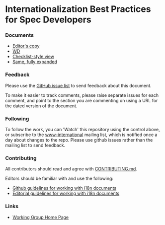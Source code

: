 # Internationalization Best Practices for Spec Developers

### Documents
- [Editor's copy](https://w3c.github.io/bp-i18n-specdev/)
- [WD](https://www.w3.org/TR/international-specs/)
- [Checklist-style view](https://www.w3.org/International/techniques/developing-specs?collapse)
- [Same, fully expanded](https://www.w3.org/International/techniques/developing-specs)

### Feedback
Please use the [GitHub issue list](https://github.com/w3c/bp-i18n-specdev/issues) to send feedback about this document.

To make it easier to track comments, please raise separate issues for each comment, and point to the section you are commenting on  using a URL for the dated version of the document.

### Following
To follow the work, you can 'Watch' this repository using the control above, or subscribe to the [www-international](https://lists.w3.org/Archives/Public/www-international/) mailing list, which is notified once a day about changes to the repo. Please use github issues rather than the mailing list to send feedback.

### Contributing

All contributors should read and agree with [CONTRIBUTING.md](https://github.com/w3c/bp-i18n-specdev/blob/gh-pages/CONTRIBUTING.md).

Editors should be familiar with and use the following:

- [Github guidelines for working with i18n documents](http://w3c.github.io/i18n-activity/guidelines/github)
- [Editorial guidelines for working with i18n documents](http://w3c.github.io/i18n-activity/guidelines/editing)

### Links
- [Working Group Home Page](http://w3c.github.io/i18n-activity/i18n-wg/)
